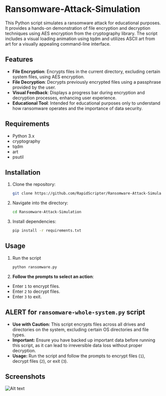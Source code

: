# Ransomware-Attack-Simulation

This Python script simulates a ransomware attack for educational purposes. It provides a hands-on demonstration of file encryption and decryption techniques using AES encryption from the cryptography library. The script includes a visual loading animation using tqdm and utilizes ASCII art from art for a visually appealing command-line interface.

## Features

- **File Encryption**: Encrypts files in the current directory, excluding certain system files, using AES encryption.
- **File Decryption**: Decrypts previously encrypted files using a passphrase provided by the user.
- **Visual Feedback**: Displays a progress bar during encryption and decryption processes, enhancing user experience.
- **Educational Tool**: Intended for educational purposes only to understand how ransomware operates and the importance of data security.

## Requirements

- Python 3.x
- cryptography
- tqdm
- art
- psutil

## Installation

1. Clone the repository:
   ```bash
   git clone https://github.com/RapidScripter/Ransomware-Attack-Simulation.git

2. Navigate into the directory:
   ```bash
   cd Ransomware-Attack-Simulation

3. Install dependencies:
   ```bash
   pip install -r requirements.txt

## Usage

1. Run the script
   ```bash
   python ransomware.py

2. **Follow the prompts to select an action**:
- Enter `1` to encrypt files.
- Enter `2` to decrypt files.
- Enter `3` to exit.

## ALERT for `ransomware-whole-system.py` script
- **Use with Caution:** This script encrypts files across all drives and directories on the system, excluding certain OS directories and file types.
- **Important:** Ensure you have backed up important data before running this script, as it can lead to irreversible data loss without proper decryption.
- **Usage:** Run the script and follow the prompts to encrypt files (`1`), decrypt files (`2`), or exit (`3`).

## Screenshots

![Alt text](/Screenshots/main_window.jpg?raw=true "Ransomware Simulator")
